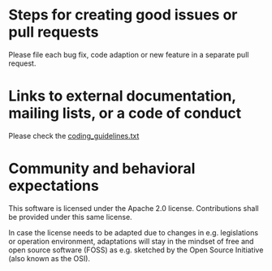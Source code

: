 
Steps for creating good issues or pull requests
===============================================

Please file each bug fix, code adaption or new feature in a separate pull request.

Links to external documentation, mailing lists, or a code of conduct
====================================================================

Please check the [coding_guidelines.txt](documentation/architecture/coding_guidelines.txt)

Community and behavioral expectations
=====================================

This software is licensed under the Apache 2.0 license.
Contributions shall be provided under this same license.

In case the license needs to be adapted due to changes in e.g. legislations or operation environment,
adaptations will stay in the mindset of free and open source software (FOSS)
as e.g. sketched by the Open Source Initiative (also known as the OSI).
